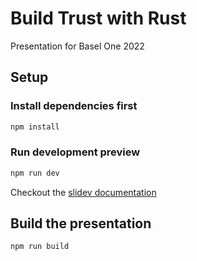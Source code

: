 # Build Trust with Rust

Presentation for Basel One 2022

## Setup 

### Install dependencies first

```sh
npm install
```

### Run development preview

```sh
npm run dev
```

Checkout the [slidev documentation](https://sli.dev/)

## Build the presentation

```sh
npm run build
```
